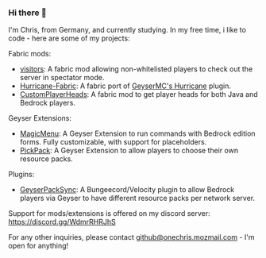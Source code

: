 ### Hi there 👋

I'm Chris, from Germany, and currently studying.
In my free time, i like to code - here are some of my projects:

Fabric mods:
- [visitors](https://github.com/onebeastchris/visitors): A fabric mod allowing non-whitelisted players to check out the server in spectator mode.
- [Hurricane-Fabric](https://github.com/onebeastchris/Hurricane-Fabric): A fabric port of [GeyserMC's Hurricane](https://github.com/geysermc/hurricane) plugin.
- [CustomPlayerHeads](https://github.com/onebeastchris/customplayerheads): A fabric mod to get player heads for both Java and Bedrock players.

Geyser Extensions:
- [MagicMenu](https://github.com/onebeastchris/MagicMenu): A Geyser Extension to run commands with Bedrock edition forms. Fully customizable, with support for placeholders.
- [PickPack](https://github.com/onebeastchris/PickPack): A Geyser Extension to allow players to choose their own resource packs.

Plugins:
- [GeyserPackSync](https://GitHub.com/onebeastchris/GeyserPackSync): A Bungeecord/Velocity plugin to allow Bedrock players via Geyser to have different resource packs per network server.

Support for mods/extensions is offered on my discord server: https://discord.gg/WdmrRHRJhS

For any other inquiries, please contact github@onechris.mozmail.com - I'm open for anything!
